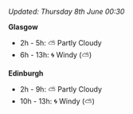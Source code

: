 *Updated: Thursday 8th June 00:30*

**Glasgow**

* 2h - 5h: :partly_sunny: Partly Cloudy
* 6h - 13h: :cyclone: Windy (:partly_sunny:)

**Edinburgh**

* 2h - 9h: :partly_sunny: Partly Cloudy
* 10h - 13h: :cyclone: Windy (:partly_sunny:)
